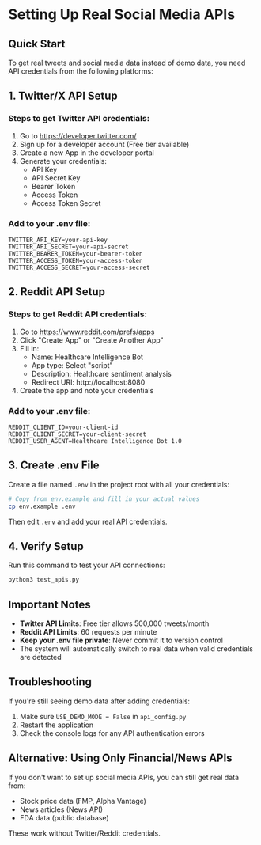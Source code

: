 # Setting Up Real Social Media APIs

## Quick Start

To get real tweets and social media data instead of demo data, you need API credentials from the following platforms:

## 1. Twitter/X API Setup

### Steps to get Twitter API credentials:

1. Go to https://developer.twitter.com/
2. Sign up for a developer account (Free tier available)
3. Create a new App in the developer portal
4. Generate your credentials:
   - API Key
   - API Secret Key
   - Bearer Token
   - Access Token
   - Access Token Secret

### Add to your .env file:
```
TWITTER_API_KEY=your-api-key
TWITTER_API_SECRET=your-api-secret
TWITTER_BEARER_TOKEN=your-bearer-token
TWITTER_ACCESS_TOKEN=your-access-token
TWITTER_ACCESS_SECRET=your-access-secret
```

## 2. Reddit API Setup

### Steps to get Reddit API credentials:

1. Go to https://www.reddit.com/prefs/apps
2. Click "Create App" or "Create Another App"
3. Fill in:
   - Name: Healthcare Intelligence Bot
   - App type: Select "script"
   - Description: Healthcare sentiment analysis
   - Redirect URI: http://localhost:8080
4. Create the app and note your credentials

### Add to your .env file:
```
REDDIT_CLIENT_ID=your-client-id
REDDIT_CLIENT_SECRET=your-client-secret
REDDIT_USER_AGENT=Healthcare Intelligence Bot 1.0
```

## 3. Create .env File

Create a file named `.env` in the project root with all your credentials:

```bash
# Copy from env.example and fill in your actual values
cp env.example .env
```

Then edit `.env` and add your real API credentials.

## 4. Verify Setup

Run this command to test your API connections:
```bash
python3 test_apis.py
```

## Important Notes

- **Twitter API Limits**: Free tier allows 500,000 tweets/month
- **Reddit API Limits**: 60 requests per minute
- **Keep your .env file private**: Never commit it to version control
- The system will automatically switch to real data when valid credentials are detected

## Troubleshooting

If you're still seeing demo data after adding credentials:
1. Make sure `USE_DEMO_MODE = False` in `api_config.py`
2. Restart the application
3. Check the console logs for any API authentication errors

## Alternative: Using Only Financial/News APIs

If you don't want to set up social media APIs, you can still get real data from:
- Stock price data (FMP, Alpha Vantage)
- News articles (News API)
- FDA data (public database)

These work without Twitter/Reddit credentials. 